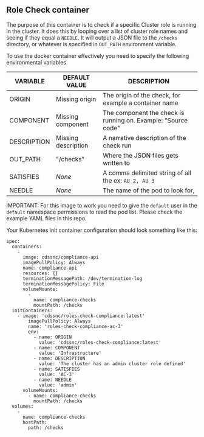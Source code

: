## Role Check container

The purpose of this container is to check if a specific Cluster role is running in the cluster. It does this by looping over a list of cluster role names and seeing if they equal a `NEEDLE`. It will output a JSON file to the `/checks` directory, or whatever is specified in `OUT_PATH` environment variable.

To use the docker container effectively you need to specify the following environmental variables

| VARIABLE    | DEFAULT VALUE       | DESCRIPTION                                                   |
| ----------- | ------------------- | ------------------------------------------------------------- |
| ORIGIN      | Missing origin      | The origin of the check, for example a container name         |
| COMPONENT   | Missing component   | The component the check is running on. Example: "Source code" |
| DESCRIPTION | Missing description | A narrative description of the check run                      |
| OUT_PATH    | "/checks"           | Where the JSON files gets written to                          |
| SATISFIES   | _None_              | A comma delimited string of all the ex: `AU 2, AU 3`          |
| NEEDLE      | _None_              | The name of the pod to look for,                              |

IMPORTANT: For this image to work you need to give the `default` user in the `default` namespace permissions to read the pod list. Please check the example YAML files in this repo.

Your Kubernetes init container configuration should look something like this:

```
spec:
  containers:
    -
      image: cdssnc/compliance-api
      imagePullPolicy: Always
      name: compliance-api
      resources: {}
      terminationMessagePath: /dev/termination-log
      terminationMessagePolicy: File
      volumeMounts:
        -
          name: compliance-checks
          mountPath: /checks
  initContainers:
    - image: 'cdssnc/roles-check-compliance:latest'
        imagePullPolicy: Always
        name: 'roles-check-compliance-ac-3'
        env:
          - name: ORIGIN
            value: 'cdssnc/roles-check-compliance:latest'
          - name: COMPONENT
            value: 'Infrastructure'
          - name: DESCRIPTION
            value: 'The cluster has an admin cluster role defined'
          - name: SATISFIES
            value: 'AC-3'
          - name: NEEDLE
            value: 'admin'
      volumeMounts:
        - name: compliance-checks
          mountPath: /checks
  volumes:
    -
      name: compliance-checks
      hostPath:
        path: /checks
```
